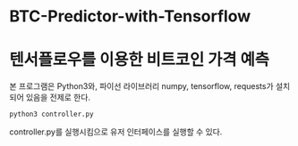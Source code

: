 # BTC-Predictor-with-Tensorflow
# 텐서플로우를 이용한 비트코인 가격 예측

본 프로그램은 Python3와, 파이선 라이브러리 numpy, tensorflow, requests가 설치되어 있음을 전제로 한다.

    python3 controller.py

controller.py를 실행시킴으로 유저 인터페이스를 실행할 수 있다.
